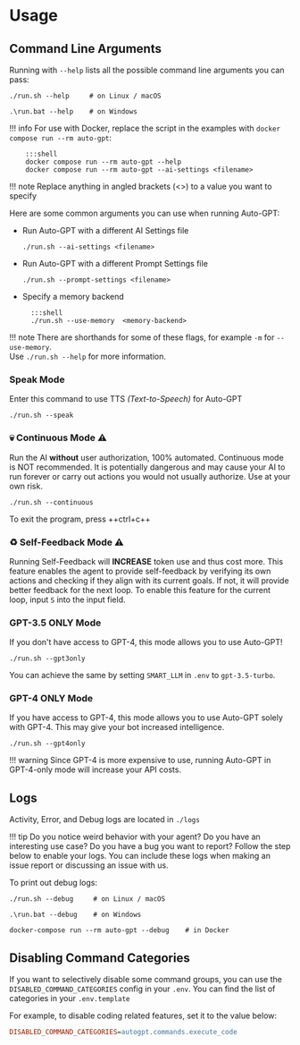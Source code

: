 # Usage

## Command Line Arguments
Running with `--help` lists all the possible command line arguments you can pass:

``` shell
./run.sh --help     # on Linux / macOS

.\run.bat --help    # on Windows
```

!!! info
    For use with Docker, replace the script in the examples with
    `docker compose run --rm auto-gpt`:

        :::shell
        docker compose run --rm auto-gpt --help
        docker compose run --rm auto-gpt --ai-settings <filename>

!!! note
    Replace anything in angled brackets (<>) to a value you want to specify

Here are some common arguments you can use when running Auto-GPT:

* Run Auto-GPT with a different AI Settings file
    ``` shell
    ./run.sh --ai-settings <filename>
    ```
* Run Auto-GPT with a different Prompt Settings file
    ``` shell
    ./run.sh --prompt-settings <filename>
    ```
* Specify a memory backend

        :::shell
        ./run.sh --use-memory  <memory-backend>


!!! note
    There are shorthands for some of these flags, for example `-m` for `--use-memory`.  
    Use `./run.sh --help` for more information.

### Speak Mode

Enter this command to use TTS _(Text-to-Speech)_ for Auto-GPT

``` shell
./run.sh --speak
```

### 💀 Continuous Mode ⚠️

Run the AI **without** user authorization, 100% automated.
Continuous mode is NOT recommended.
It is potentially dangerous and may cause your AI to run forever or carry out actions you would not usually authorize.
Use at your own risk.

``` shell
./run.sh --continuous
```
To exit the program, press ++ctrl+c++

### ♻️ Self-Feedback Mode ⚠️

Running Self-Feedback will **INCREASE** token use and thus cost more. This feature enables the agent to provide self-feedback by verifying its own actions and checking if they align with its current goals. If not, it will provide better feedback for the next loop. To enable this feature for the current loop, input `S` into the input field.

### GPT-3.5 ONLY Mode

If you don't have access to GPT-4, this mode allows you to use Auto-GPT!

``` shell
./run.sh --gpt3only
```

You can achieve the same by setting `SMART_LLM` in `.env` to `gpt-3.5-turbo`.

### GPT-4 ONLY Mode

If you have access to GPT-4, this mode allows you to use Auto-GPT solely with GPT-4.
This may give your bot increased intelligence.

``` shell
./run.sh --gpt4only
```

!!! warning
    Since GPT-4 is more expensive to use, running Auto-GPT in GPT-4-only mode will
    increase your API costs.

## Logs

Activity, Error, and Debug logs are located in `./logs`

!!! tip 
    Do you notice weird behavior with your agent? Do you have an interesting use case? Do you have a bug you want to report?
    Follow the step below to enable your logs. You can include these logs when making an issue report or discussing an issue with us.

To print out debug logs:

``` shell
./run.sh --debug     # on Linux / macOS

.\run.bat --debug    # on Windows

docker-compose run --rm auto-gpt --debug    # in Docker
```

## Disabling Command Categories

If you want to selectively disable some command groups, you can use the `DISABLED_COMMAND_CATEGORIES` config in your `.env`. You can find the list of categories in your `.env.template`

For example, to disable coding related features, set it to the value below:

```ini
DISABLED_COMMAND_CATEGORIES=autogpt.commands.execute_code
```
